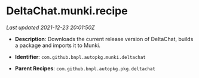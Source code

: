 # DeltaChat.munki.recipe

_Last updated 2021-12-23 20:01:50Z_

- **Description**: Downloads the current release version of DeltaChat, builds a package and imports it to Munki.

- **Identifier**: `com.github.bnpl.autopkg.munki.deltachat`

- **Parent Recipes**: `com.github.bnpl.autopkg.pkg.deltachat`
